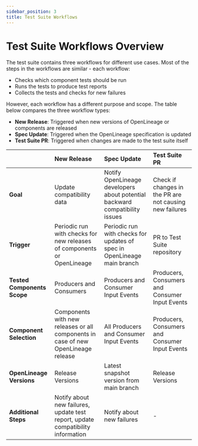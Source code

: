 ```yaml
---
sidebar_position: 3
title: Test Suite Workflows
---
```


# Test Suite Workflows Overview

The test suite contains three workflows for different use cases. Most of the steps in the workflows are similar - each workflow:
- Checks which component tests should be run
- Runs the tests to produce test reports  
- Collects the tests and checks for new failures

However, each workflow has a different purpose and scope. The table below compares the three workflow types:

- **New Release**: Triggered when new versions of OpenLineage or components are released
- **Spec Update**: Triggered when the OpenLineage specification is updated
- **Test Suite PR**: Triggered when changes are made to the test suite itself

|                             | **New Release**                                                                 | **Spec Update**                                                            | **Test Suite PR**                                       |
|:----------------------------|:--------------------------------------------------------------------------------|:---------------------------------------------------------------------------|:--------------------------------------------------------|
| **Goal**                    | Update compatibility data                                                       | Notify OpenLineage developers about potential backward compatibility issues | Check if changes in the PR are not causing new failures |
| **Trigger**                 | Periodic run with checks for new releases of components or OpenLineage         | Periodic run with checks for updates of spec in OpenLineage main branch   | PR to Test Suite repository                             |
| **Tested Components Scope** | Producers and Consumers                                                         | Producers and Consumer Input Events                                        | Producers, Consumers and Consumer Input Events          |
| **Component Selection**     | Components with new releases or all components in case of new OpenLineage release | All Producers and Consumer Input Events                                    | Producers, Consumers and Consumer Input Events          |
| **OpenLineage Versions**    | Release Versions                                                                | Latest snapshot version from main branch                                   | Release Versions                                        |
| **Additional Steps**        | Notify about new failures, update test report, update compatibility information | Notify about new failures                                                  | -                                                       |


